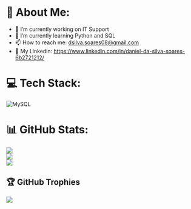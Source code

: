 # 💫 About Me:
- 🔭 I’m currently working on IT Support<br>
- 🌱 I’m currently learning Python and SQL<br>
- 📫 How to reach me: dsilva.soares08@gmail.com<br>
- 💼 My Linkedin: https://www.linkedin.com/in/daniel-da-silva-soares-6b2721212/


# 💻 Tech Stack:
![MySQL](https://img.shields.io/badge/mysql-4479A1.svg?style=for-the-badge&logo=mysql&logoColor=white)
# 📊 GitHub Stats:
![](https://github-readme-stats.vercel.app/api?username=daniels-soares&theme=darcula&hide_border=false&include_all_commits=false&count_private=false)<br/>
![](https://nirzak-streak-stats.vercel.app/?user=daniels-soares&theme=darcula&hide_border=false)<br/>
![](https://github-readme-stats.vercel.app/api/top-langs/?username=daniels-soares&theme=darcula&hide_border=false&include_all_commits=false&count_private=false&layout=compact)

## 🏆 GitHub Trophies
![](https://github-profile-trophy.vercel.app/?username=daniels-soares&theme=radical&no-frame=false&no-bg=true&margin-w=4)

<!-- Proudly created with GPRM ( https://gprm.itsvg.in ) -->
